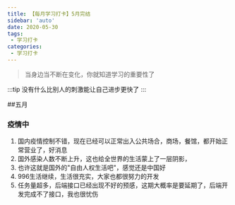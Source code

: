 ```yaml
---
title: 【每月学习打卡】5月完结
sidebar: 'auto'
date: 2020-05-30
tags:
 - 学习打卡
categories:
 - 学习打卡
---
```


> 当身边当不断在变化，你就知道学习的重要性了
<!-- more -->
:::tip
没有什么比别人的刺激能让自己进步更快了
:::


##五月

### 疫情中

1. 国内疫情控制不错，现在已经可以正常出入公共场合，商场，餐馆，都开始正常营业了，好消息
2. 国外感染人数不断上升，这也给全世界的生活蒙上了一层阴影，
3. 也许这就是国外的"自由人权生活吧"，感觉还是中国好
4. 996生活继续，生活很充实，大家也都很努力的开发
5. 任务量超多，后端接口已经出现不好的预感，这期大概率是要延期了，后端开发完成不了接口，我也很忧伤
